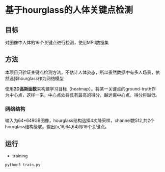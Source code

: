 # 基于hourglass的人体关键点检测

## 目标

对图像中人体的16个关键点进行检测，使用MPII数据集

## 方法

本项目只验证关键点检测方法，不估计人体姿态，所以虽然数据中有多人场景，依然选择hourglass作为网络模型

使用**2D高斯函数**来构建学习目标（heatmap）。将某一关键点的ground-truth作为中心点，这样一来，中心点处将具有最高的得分，越远离中心点，得分将越低。

### 网络结构
  
输入为64*64RGB图像，hourglass结构选择4次降采样，channel数512,共2个hourglass结构级联。输出(n,16,64,64)即16个关键点。

## 运行

* training
```bash
python3 train.py
```

